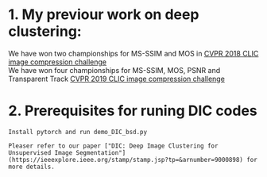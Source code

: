 # 1. My previour work on deep clustering:
We have won two championships for MS-SSIM and MOS in [CVPR 2018 CLIC image compression challenge](http://openaccess.thecvf.com/content_cvpr_2018_workshops/papers/w50/Zhou_Variational_Autoencoder_for_CVPR_2018_paper.pdf)  
We have won four championships for MS-SSIM, MOS, PSNR and Transparent Track [CVPR 2019 CLIC image compression challenge](http://openaccess.thecvf.com/content_CVPRW_2019/papers/CLIC%202019/Zhou_End-to-end_Optimized_Image_Compression_with_Attention_Mechanism_CVPRW_2019_paper.pdf)

# 2. Prerequisites for runing DIC codes
```
Install pytorch and run demo_DIC_bsd.py  

Pleaser refer to our paper ["DIC: Deep Image Clustering for Unsupervised Image Segmentation"](https://ieeexplore.ieee.org/stamp/stamp.jsp?tp=&arnumber=9000898) for more details.
